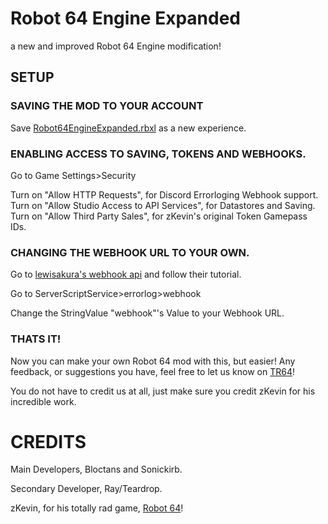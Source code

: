 # Robot 64 Engine Expanded
a new and improved Robot 64 Engine modification!

## SETUP

### SAVING THE MOD TO YOUR ACCOUNT

Save [Robot64EngineExpanded.rbxl](mod/Robot64EngineExpanded.rbxl) as a new experience.

### ENABLING ACCESS TO SAVING, TOKENS AND WEBHOOKS.

Go to Game Settings>Security

Turn on "Allow HTTP Requests", for Discord Errorloging Webhook support.
Turn on "Allow Studio Access to API Services", for Datastores and Saving.
Turn on "Allow Third Party Sales", for zKevin's original Token Gamepass IDs.

### CHANGING THE WEBHOOK URL TO YOUR OWN.

Go to [lewisakura's webhook api](https://webhook.lewisakura.moe) and follow their tutorial.

Go to ServerScriptService>errorlog>webhook

Change the StringValue "webhook"'s Value to your Webhook URL.

### THATS IT!

Now you can make your own Robot 64 mod with this, but easier!
Any feedback, or suggestions you have, feel free to let us know on [TR64](https://discord.gg/tr64)!

You do not have to credit us at all, just make sure you credit zKevin for his incredible work.

# CREDITS

Main Developers, Bloctans and Sonickirb.

Secondary Developer, Ray/Teardrop.

zKevin, for his totally rad game, [Robot 64](https://www.roblox.com/games/1111083356/Robot-64)!
